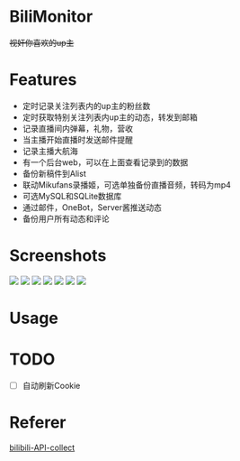 # BiliMonitor
~~视奸你喜欢的up主~~
# Features
- 定时记录关注列表内的up主的粉丝数
- 定时获取特别关注列表内up主的动态，转发到邮箱
- 记录直播间内弹幕，礼物，营收
- 当主播开始直播时发送邮件提醒
- 记录主播大航海
- 有一个后台web，可以在上面查看记录到的数据
- 备份新稿件到Alist
- 联动Mikufans录播姬，可选单独备份直播音频，转码为mp4
- 可选MySQL和SQLite数据库
- 通过邮件，OneBot，Server酱推送动态
- 备份用户所有动态和评论

# Screenshots

![](https://imgbed-1254007525.cos.ap-nanjing.myqcloud.com/undefined20250302233122482.png)
![](https://imgbed-1254007525.cos.ap-nanjing.myqcloud.com/undefinedqq_pic_merged_1740929772073.jpg)
![](https://imgbed-1254007525.cos.ap-nanjing.myqcloud.com/undefined20250302233820130.png)
![](https://imgbed-1254007525.cos.ap-nanjing.myqcloud.com//img/20250212235435.png)
![](https://imgbed-1254007525.cos.ap-nanjing.myqcloud.com/undefined20250220222834082.png)
![](https://imgbed-1254007525.cos.ap-nanjing.myqcloud.com/undefined20250302233902605.png)
![](https://imgbed-1254007525.cos.ap-nanjing.myqcloud.com/undefined20250302233924636.png)

# Usage

# TODO
- [ ] 自动刷新Cookie


# Referer
[bilibili-API-collect](https://github.com/SocialSisterYi/bilibili-API-collect)